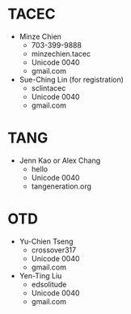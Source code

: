 # TACEC
- Minze Chien
    * 703-399-9888
    * minzechien.tacec
    * Unicode 0040
    * gmail.com
- Sue-Ching Lin (for registration)
    * sclintacec
    * Unicode 0040
    * gmail.com

# TANG
- Jenn Kao or Alex Chang
    * hello
    * Unicode 0040
    * tangeneration.org

# OTD
- Yu-Chien Tseng
    * crossover317
    * Unicode 0040
    * gmail.com
- Yen-Ting Liu
    * edsolitude
    * Unicode 0040
    * gmail.com
